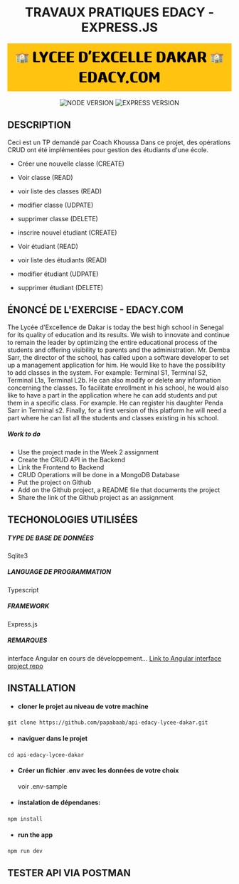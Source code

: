 <h1 align = "center">TRAVAUX PRATIQUES EDACY - EXPRESS.JS</h1>

<div align = "center">
  <img  src = "src/assets/imgs/LYCEE_D'EXCELLE_DAKAR_EDACY.COM.png" alt = "LYCEE D'EXCELLENCE DAKAR - TP">
</div>

<div align = "center">

![NODE VERSION](https://img.shields.io/badge/dynamic/json?url=https%3A%2F%2Fgithub.com%2Fpapabaab%2Fapi-edacy-lycee-dakar%2Fraw%2Fmaster%2Fpackage.json&query=%24.node&style=for-the-badge&logo=npm&label=Node%20version)  ![EXPRESS VERSION](https://img.shields.io/badge/dynamic/json?url=https%3A%2F%2Fgithub.com%2Fpapabaab%2Fapi-edacy-lycee-dakar%2Fraw%2Fmaster%2Fpackage.json&query=%24.dependencies.express&style=for-the-badge&logo=express&label=express)

</div>


## DESCRIPTION
Ceci est un TP demandé par Coach Khoussa
Dans ce projet, des opérations CRUD ont été implémentées pour gestion des étudiants d'une école.
- Créer une nouvelle classe (CREATE)
- Voir classe (READ)
- voir liste des classes (READ)
- modifier classe (UDPATE)
- supprimer classe (DELETE)

- inscrire nouvel étudiant (CREATE)
- Voir étudiant (READ)
- voir liste des étudiants (READ)
- modifier étudiant (UDPATE)
- supprimer étudiant (DELETE)

## ÉNONCÉ DE L'EXERCISE - EDACY.COM
The Lycée d'Excellence de Dakar is today the best high school in Senegal for its quality of education and its results. We wish to innovate and continue to remain the leader by optimizing the entire educational process of the students and offering visibility to parents and the administration.
Mr. Demba Sarr, the director of the school, has called upon a software developer to set up a management application for him. He would like to have the possibility to add classes in the system. For example: Terminal S1, Terminal S2, Terminal L1a, Terminal L2b. He can also modify or delete any information concerning the classes.
To facilitate enrollment in his school, he would also like to have a part in the application where he can add students and put them in a specific class. For example. He can register his daughter Penda Sarr in Terminal s2.
Finally, for a first version of this platform he will need a part where he can list all the students and classes existing in his school.

##### Work to do

- Use the project made in the Week 2 assignment
- Create the CRUD API in the Backend
- Link the Frontend to Backend
- CRUD Operations will be done in a MongoDB Database
- Put the project on Github
- Add on the Github project, a README file that documents the project
- Share the link of the Github project as an assignment

## TECHONOLOGIES UTILISÉES
##### TYPE DE BASE DE DONNÉES
 Sqlite3
##### LANGUAGE DE PROGRAMMATION
 Typescript
##### FRAMEWORK
Express.js
##### REMARQUES
interface Angular en cours de développement...
[Link to Angular interface project repo](https://github.com/papabaab/edacy-lycee-dakar.git)

## INSTALLATION

- #### cloner le projet au niveau de votre machine
`git clone https://github.com/papabaab/api-edacy-lycee-dakar.git`

- #### naviguer dans le projet
`cd api-edacy-lycee-dakar`

- #### Créer un fichier .env avec les données de votre choix
  voir .env-sample

- #### instalation de dépendanes:
`npm install`

- #### run the app
`npm run dev`

## TESTER API VIA POSTMAN
